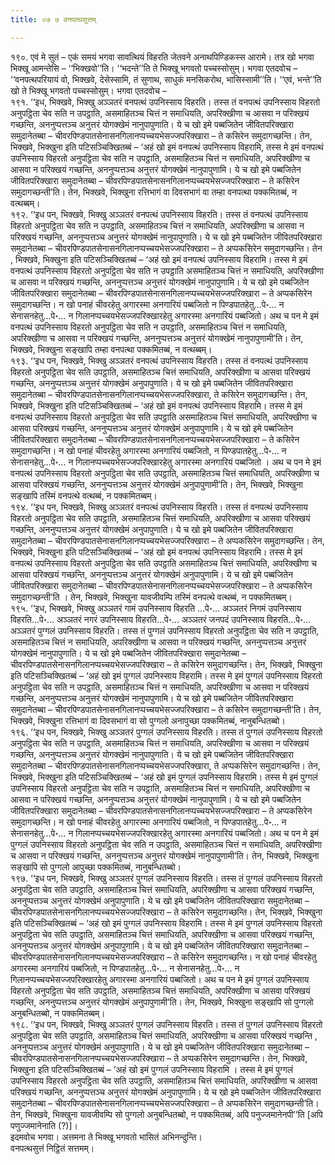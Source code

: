 ```yaml
---
title: ०७ ७ वनपत्थसुत्तम्

---
```


१९०. एवं मे सुतं – एकं समयं भगवा सावत्थियं विहरति जेतवने अनाथपिण्डिकस्स आरामे। तत्र खो भगवा भिक्खू आमन्तेसि – ‘‘भिक्खवो’’ति। ‘‘भदन्ते’’ति ते भिक्खू भगवतो पच्चस्सोसुम्। भगवा एतदवोच – ‘‘वनपत्थपरियायं वो, भिक्खवे, देसेस्सामि, तं सुणाथ, साधुकं मनसिकरोथ, भासिस्सामी’’ति। ‘‘एवं, भन्ते’’ति खो ते भिक्खू भगवतो पच्चस्सोसुम्। भगवा एतदवोच –  
१९१. ‘‘इध, भिक्खवे, भिक्खु अञ्ञतरं वनपत्थं उपनिस्साय विहरति। तस्स तं वनपत्थं उपनिस्साय विहरतो अनुपट्ठिता चेव सति न उपट्ठाति, असमाहितञ्च चित्तं न समाधियति, अपरिक्खीणा च आसवा न परिक्खयं गच्छन्ति, अननुप्पत्तञ्च अनुत्तरं योगक्खेमं नानुपापुणाति। ये च खो इमे पब्बजितेन जीवितपरिक्खारा समुदानेतब्बा – चीवरपिण्डपातसेनासनगिलानप्पच्चयभेसज्जपरिक्खारा – ते कसिरेन समुदागच्छन्ति। तेन, भिक्खवे, भिक्खुना इति पटिसञ्चिक्खितब्बं – ‘अहं खो इमं वनपत्थं उपनिस्साय विहरामि, तस्स मे इमं वनपत्थं उपनिस्साय विहरतो अनुपट्ठिता चेव सति न उपट्ठाति, असमाहितञ्च चित्तं न समाधियति, अपरिक्खीणा च आसवा न परिक्खयं गच्छन्ति, अननुप्पत्तञ्च अनुत्तरं योगक्खेमं नानुपापुणामि। ये च खो इमे पब्बजितेन जीवितपरिक्खारा समुदानेतब्बा – चीवरपिण्डपातसेनासनगिलानप्पच्चयभेसज्जपरिक्खारा – ते कसिरेन समुदागच्छन्ती’ति। तेन, भिक्खवे, भिक्खुना रत्तिभागं वा दिवसभागं वा तम्हा वनपत्था पक्कमितब्बं, न वत्थब्बम्।  
१९२. ‘‘इध पन, भिक्खवे, भिक्खु अञ्ञतरं वनपत्थं उपनिस्साय विहरति। तस्स तं वनपत्थं उपनिस्साय विहरतो अनुपट्ठिता चेव सति न उपट्ठाति, असमाहितञ्च चित्तं न समाधियति, अपरिक्खीणा च आसवा न परिक्खयं गच्छन्ति, अननुप्पत्तञ्च अनुत्तरं योगक्खेमं नानुपापुणाति। ये च खो इमे पब्बजितेन जीवितपरिक्खारा समुदानेतब्बा – चीवरपिण्डपातसेनासनगिलानप्पच्चयभेसज्जपरिक्खारा – ते अप्पकसिरेन समुदागच्छन्ति। तेन , भिक्खवे, भिक्खुना इति पटिसञ्चिक्खितब्बं – ‘अहं खो इमं वनपत्थं उपनिस्साय विहरामि। तस्स मे इमं वनपत्थं उपनिस्साय विहरतो अनुपट्ठिता चेव सति न उपट्ठाति असमाहितञ्च चित्तं न समाधियति, अपरिक्खीणा च आसवा न परिक्खयं गच्छन्ति, अननुप्पत्तञ्च अनुत्तरं योगक्खेमं नानुपापुणामि। ये च खो इमे पब्बजितेन जीवितपरिक्खारा समुदानेतब्बा – चीवरपिण्डपातसेनासनगिलानप्पच्चयभेसज्जपरिक्खारा – ते अप्पकसिरेन समुदागच्छन्ति। न खो पनाहं चीवरहेतु अगारस्मा अनगारियं पब्बजितो न पिण्डपातहेतु…पे॰… न सेनासनहेतु…पे॰… न गिलानप्पच्चयभेसज्जपरिक्खारहेतु अगारस्मा अनगारियं पब्बजितो। अथ च पन मे इमं वनपत्थं उपनिस्साय विहरतो अनुपट्ठिता चेव सति न उपट्ठाति, असमाहितञ्च चित्तं न समाधियति, अपरिक्खीणा च आसवा न परिक्खयं गच्छन्ति, अननुप्पत्तञ्च अनुत्तरं योगक्खेमं नानुपापुणामी’ति। तेन, भिक्खवे, भिक्खुना सङ्खापि तम्हा वनपत्था पक्कमितब्बं, न वत्थब्बम्।  
१९३. ‘‘इध पन, भिक्खवे, भिक्खु अञ्ञतरं वनपत्थं उपनिस्साय विहरति। तस्स तं वनपत्थं उपनिस्साय विहरतो अनुपट्ठिता चेव सति उपट्ठाति, असमाहितञ्च चित्तं समाधियति, अपरिक्खीणा च आसवा परिक्खयं गच्छन्ति, अननुप्पत्तञ्च अनुत्तरं योगक्खेमं अनुपापुणाति। ये च खो इमे पब्बजितेन जीवितपरिक्खारा समुदानेतब्बा – चीवरपिण्डपातसेनासनगिलानप्पच्चयभेसज्जपरिक्खारा, ते कसिरेन समुदागच्छन्ति। तेन, भिक्खवे, भिक्खुना इति पटिसञ्चिक्खितब्बं – ‘अहं खो इमं वनपत्थं उपनिस्साय विहरामि। तस्स मे इमं वनपत्थं उपनिस्साय विहरतो अनुपट्ठिता चेव सति उपट्ठाति असमाहितञ्च चित्तं समाधियति, अपरिक्खीणा च आसवा परिक्खयं गच्छन्ति, अननुप्पत्तञ्च अनुत्तरं योगक्खेमं अनुपापुणामि। ये च खो इमे पब्बजितेन जीवितपरिक्खारा समुदानेतब्बा – चीवरपिण्डपातसेनासनगिलानप्पच्चयभेसज्जपरिक्खारा – ते कसिरेन समुदागच्छन्ति। न खो पनाहं चीवरहेतु अगारस्मा अनगारियं पब्बजितो, न पिण्डपातहेतु…पे॰… न सेनासनहेतु…पे॰… न गिलानप्पच्चयभेसज्जपरिक्खारहेतु अगारस्मा अनगारियं पब्बजितो । अथ च पन मे इमं वनपत्थं उपनिस्साय विहरतो अनुपट्ठिता चेव सति उपट्ठाति, असमाहितञ्च चित्तं समाधियति, अपरिक्खीणा च आसवा परिक्खयं गच्छन्ति, अननुप्पत्तञ्च अनुत्तरं योगक्खेमं अनुपापुणामी’ति। तेन, भिक्खवे, भिक्खुना सङ्खापि तस्मिं वनपत्थे वत्थब्बं, न पक्कमितब्बम्।  
१९४. ‘‘इध पन, भिक्खवे, भिक्खु अञ्ञतरं वनपत्थं उपनिस्साय विहरति। तस्स तं वनपत्थं उपनिस्साय विहरतो अनुपट्ठिता चेव सति उपट्ठाति, असमाहितञ्च चित्तं समाधियति, अपरिक्खीणा च आसवा परिक्खयं गच्छन्ति, अननुप्पत्तञ्च अनुत्तरं योगक्खेमं अनुपापुणाति। ये च खो इमे पब्बजितेन जीवितपरिक्खारा समुदानेतब्बा – चीवरपिण्डपातसेनासनगिलानप्पच्चयभेसज्जपरिक्खारा – ते अप्पकसिरेन समुदागच्छन्ति। तेन, भिक्खवे, भिक्खुना इति पटिसञ्चिक्खितब्बं – ‘अहं खो इमं वनपत्थं उपनिस्साय विहरामि। तस्स मे इमं वनपत्थं उपनिस्साय विहरतो अनुपट्ठिता चेव सति उपट्ठाति असमाहितञ्च चित्तं समाधियति, अपरिक्खीणा च आसवा परिक्खयं गच्छन्ति, अननुप्पत्तञ्च अनुत्तरं योगक्खेमं अनुपापुणामि। ये च खो इमे पब्बजितेन जीवितपरिक्खारा समुदानेतब्बा – चीवरपिण्डपातसेनासनगिलानप्पच्चयभेसज्जपरिक्खारा – ते अप्पकसिरेन समुदागच्छन्ती’ति । तेन, भिक्खवे, भिक्खुना यावजीवम्पि तस्मिं वनपत्थे वत्थब्बं, न पक्कमितब्बम्।  
१९५. ‘‘इध, भिक्खवे, भिक्खु अञ्ञतरं गामं उपनिस्साय विहरति …पे॰… अञ्ञतरं निगमं उपनिस्साय विहरति…पे॰… अञ्ञतरं नगरं उपनिस्साय विहरति…पे॰… अञ्ञतरं जनपदं उपनिस्साय विहरति…पे॰… अञ्ञतरं पुग्गलं उपनिस्साय विहरति। तस्स तं पुग्गलं उपनिस्साय विहरतो अनुपट्ठिता चेव सति न उपट्ठाति, असमाहितञ्च चित्तं न समाधियति, अपरिक्खीणा च आसवा न परिक्खयं गच्छन्ति, अननुप्पत्तञ्च अनुत्तरं योगक्खेमं नानुपापुणाति। ये च खो इमे पब्बजितेन जीवितपरिक्खारा समुदानेतब्बा – चीवरपिण्डपातसेनासनगिलानप्पच्चयभेसज्जपरिक्खारा – ते कसिरेन समुदागच्छन्ति। तेन, भिक्खवे, भिक्खुना इति पटिसञ्चिक्खितब्बं – ‘अहं खो इमं पुग्गलं उपनिस्साय विहरामि। तस्स मे इमं पुग्गलं उपनिस्साय विहरतो अनुपट्ठिता चेव सति न उपट्ठाति, असमाहितञ्च चित्तं न समाधियति, अपरिक्खीणा च आसवा न परिक्खयं गच्छन्ति, अननुप्पत्तञ्च अनुत्तरं योगक्खेमं नानुपापुणामि। ये च खो इमे पब्बजितेन जीवितपरिक्खारा समुदानेतब्बा – चीवरपिण्डपातसेनासनगिलानप्पच्चयभेसज्जपरिक्खारा – ते कसिरेन समुदागच्छन्ती’ति। तेन, भिक्खवे, भिक्खुना रत्तिभागं वा दिवसभागं वा सो पुग्गलो अनापुच्छा पक्कमितब्बं, नानुबन्धितब्बो।  
१९६. ‘‘इध पन, भिक्खवे, भिक्खु अञ्ञतरं पुग्गलं उपनिस्साय विहरति। तस्स तं पुग्गलं उपनिस्साय विहरतो अनुपट्ठिता चेव सति न उपट्ठाति, असमाहितञ्च चित्तं न समाधियति, अपरिक्खीणा च आसवा न परिक्खयं गच्छन्ति, अननुप्पत्तञ्च अनुत्तरं योगक्खेमं नानुपापुणाति। ये च खो इमे पब्बजितेन जीवितपरिक्खारा समुदानेतब्बा – चीवरपिण्डपातसेनासनगिलानप्पच्चयभेसज्जपरिक्खारा, ते अप्पकसिरेन समुदागच्छन्ति। तेन, भिक्खवे, भिक्खुना इति पटिसञ्चिक्खितब्बं – ‘अहं खो इमं पुग्गलं उपनिस्साय विहरामि। तस्स मे इमं पुग्गलं उपनिस्साय विहरतो अनुपट्ठिता चेव सति न उपट्ठाति, असमाहितञ्च चित्तं न समाधियति, अपरिक्खीणा च आसवा न परिक्खयं गच्छन्ति, अननुप्पत्तञ्च अनुत्तरं योगक्खेमं नानुपापुणामि। ये च खो इमे पब्बजितेन जीवितपरिक्खारा समुदानेतब्बा – चीवरपिण्डपातसेनासनगिलानप्पच्चयभेसज्जपरिक्खारा – ते अप्पकसिरेन समुदागच्छन्ति। न खो पनाहं चीवरहेतु अगारस्मा अनगारियं पब्बजितो, न पिण्डपातहेतु…पे॰… न सेनासनहेतु…पे॰… न गिलानप्पच्चयभेसज्जपरिक्खारहेतु अगारस्मा अनगारियं पब्बजितो। अथ च पन मे इमं पुग्गलं उपनिस्साय विहरतो अनुपट्ठिता चेव सति न उपट्ठाति, असमाहितञ्च चित्तं न समाधियति, अपरिक्खीणा च आसवा न परिक्खयं गच्छन्ति, अननुप्पत्तञ्च अनुत्तरं योगक्खेमं नानुपापुणामी’ति। तेन, भिक्खवे, भिक्खुना सङ्खापि सो पुग्गलो आपुच्छा पक्कमितब्बं, नानुबन्धितब्बो।  
१९७. ‘‘इध पन, भिक्खवे, भिक्खु अञ्ञतरं पुग्गलं उपनिस्साय विहरति। तस्स तं पुग्गलं उपनिस्साय विहरतो अनुपट्ठिता चेव सति उपट्ठाति, असमाहितञ्च चित्तं समाधियति, अपरिक्खीणा च आसवा परिक्खयं गच्छन्ति, अननुप्पत्तञ्च अनुत्तरं योगक्खेमं अनुपापुणाति। ये च खो इमे पब्बजितेन जीवितपरिक्खारा समुदानेतब्बा – चीवरपिण्डपातसेनासनगिलानप्पच्चयभेसज्जपरिक्खारा – ते कसिरेन समुदागच्छन्ति। तेन, भिक्खवे, भिक्खुना इति पटिसञ्चिक्खितब्बं – ‘अहं खो इमं पुग्गलं उपनिस्साय विहरामि। तस्स मे इमं पुग्गलं उपनिस्साय विहरतो अनुपट्ठिता चेव सति उपट्ठाति, असमाहितञ्च चित्तं समाधियति, अपरिक्खीणा च आसवा परिक्खयं गच्छन्ति, अननुप्पत्तञ्च अनुत्तरं योगक्खेमं अनुपापुणामि। ये च खो इमे पब्बजितेन जीवितपरिक्खारा समुदानेतब्बा – चीवरपिण्डपातसेनासनगिलानप्पच्चयभेसज्जपरिक्खारा – ते कसिरेन समुदागच्छन्ति। न खो पनाहं चीवरहेतु अगारस्मा अनगारियं पब्बजितो, न पिण्डपातहेतु…पे॰… न सेनासनहेतु…पे॰… न गिलानप्पच्चयभेसज्जपरिक्खारहेतु अगारस्मा अनगारियं पब्बजितो। अथ च पन मे इमं पुग्गलं उपनिस्साय विहरतो अनुपट्ठिता चेव सति उपट्ठाति, असमाहितञ्च चित्तं समाधियति, अपरिक्खीणा च आसवा परिक्खयं गच्छन्ति, अननुप्पत्तञ्च अनुत्तरं योगक्खेमं अनुपापुणामी’ति। तेन, भिक्खवे, भिक्खुना सङ्खापि सो पुग्गलो अनुबन्धितब्बो, न पक्कमितब्बम्।  
१९८. ‘‘इध पन, भिक्खवे, भिक्खु अञ्ञतरं पुग्गलं उपनिस्साय विहरति। तस्स तं पुग्गलं उपनिस्साय विहरतो अनुपट्ठिता चेव सति उपट्ठाति, असमाहितञ्च चित्तं समाधियति, अपरिक्खीणा च आसवा परिक्खयं गच्छन्ति , अननुप्पत्तञ्च अनुत्तरं योगक्खेमं अनुपापुणाति। ये च खो इमे पब्बजितेन जीवितपरिक्खारा समुदानेतब्बा – चीवरपिण्डपातसेनासनगिलानप्पच्चयभेसज्जपरिक्खारा – ते अप्पकसिरेन समुदागच्छन्ति। तेन, भिक्खवे, भिक्खुना इति पटिसञ्चिक्खितब्बं – ‘अहं खो इमं पुग्गलं उपनिस्साय विहरामि । तस्स मे इमं पुग्गलं उपनिस्साय विहरतो अनुपट्ठिता चेव सति उपट्ठाति, असमाहितञ्च चित्तं समाधियति, अपरिक्खीणा च आसवा परिक्खयं गच्छन्ति, अननुप्पत्तञ्च अनुत्तरं योगक्खेमं अनुपापुणामि। ये च खो इमे पब्बजितेन जीवितपरिक्खारा समुदानेतब्बा – चीवरपिण्डपातसेनासनगिलानप्पच्चयभेसज्जपरिक्खारा – ते अप्पकसिरेन समुदागच्छन्ती’ति। तेन, भिक्खवे, भिक्खुना यावजीवम्पि सो पुग्गलो अनुबन्धितब्बो, न पक्कमितब्बं, अपि पनुज्जमानेनपी’’ति [अपि पणुज्जमानेनाति (?)]।  
इदमवोच भगवा। अत्तमना ते भिक्खू भगवतो भासितं अभिनन्दुन्ति।  
वनपत्थसुत्तं निट्ठितं सत्तमम्।  

